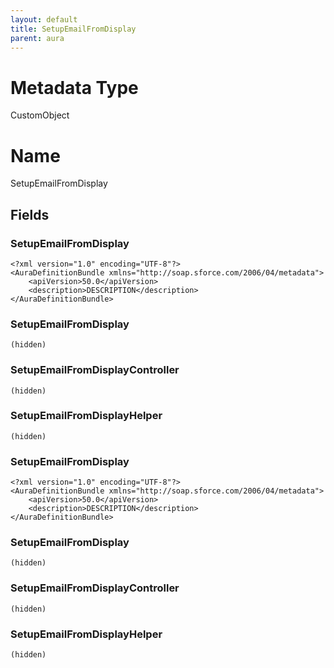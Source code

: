 ```yaml
---
layout: default
title: SetupEmailFromDisplay
parent: aura
---
```

# Metadata Type
CustomObject

# Name
SetupEmailFromDisplay
## Fields
### SetupEmailFromDisplay

```
<?xml version="1.0" encoding="UTF-8"?>
<AuraDefinitionBundle xmlns="http://soap.sforce.com/2006/04/metadata">
    <apiVersion>50.0</apiVersion>
    <description>DESCRIPTION</description>
</AuraDefinitionBundle>
```
### SetupEmailFromDisplay

```
(hidden)
```
### SetupEmailFromDisplayController

```
(hidden)
```
### SetupEmailFromDisplayHelper

```
(hidden)
```
### SetupEmailFromDisplay

```
<?xml version="1.0" encoding="UTF-8"?>
<AuraDefinitionBundle xmlns="http://soap.sforce.com/2006/04/metadata">
    <apiVersion>50.0</apiVersion>
    <description>DESCRIPTION</description>
</AuraDefinitionBundle>
```
### SetupEmailFromDisplay

```
(hidden)
```
### SetupEmailFromDisplayController

```
(hidden)
```
### SetupEmailFromDisplayHelper

```
(hidden)
```

